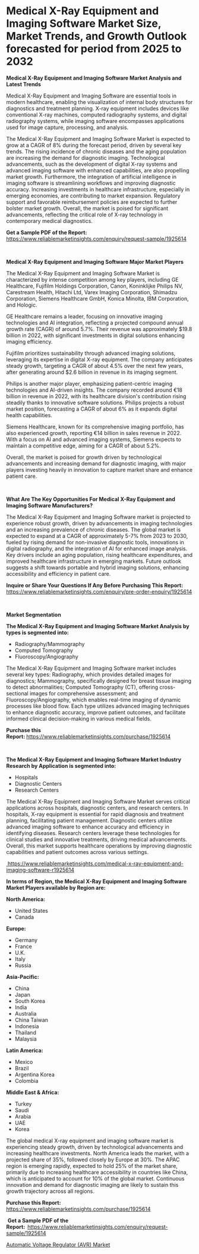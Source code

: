 <p><h1>Medical X-Ray Equipment and Imaging Software Market Size, Market Trends, and Growth Outlook forecasted for period from 2025 to 2032</h1></p><p><strong>Medical X-Ray Equipment and Imaging Software Market Analysis and Latest Trends</strong></p>
<p><p>Medical X-Ray Equipment and Imaging Software are essential tools in modern healthcare, enabling the visualization of internal body structures for diagnostics and treatment planning. X-ray equipment includes devices like conventional X-ray machines, computed radiography systems, and digital radiography systems, while imaging software encompasses applications used for image capture, processing, and analysis.</p><p>The Medical X-Ray Equipment and Imaging Software Market is expected to grow at a CAGR of 8% during the forecast period, driven by several key trends. The rising incidence of chronic diseases and the aging population are increasing the demand for diagnostic imaging. Technological advancements, such as the development of digital X-ray systems and advanced imaging software with enhanced capabilities, are also propelling market growth. Furthermore, the integration of artificial intelligence in imaging software is streamlining workflows and improving diagnostic accuracy. Increasing investments in healthcare infrastructure, especially in emerging economies, are contributing to market expansion. Regulatory support and favorable reimbursement policies are expected to further bolster market growth. Overall, the market is poised for significant advancements, reflecting the critical role of X-ray technology in contemporary medical diagnostics.</p></p>
<p><strong>Get a Sample PDF of the Report:&nbsp;</strong> <a href="https://www.reliablemarketinsights.com/enquiry/request-sample/1925614?utm_campaign=1932&utm_medium=2&utm_source=Github&utm_content=ia&utm_term=15012025&utm_id=medical-x-ray-equipment-and-imaging-software">https://www.reliablemarketinsights.com/enquiry/request-sample/1925614</a></p>
<p>&nbsp;</p>
<p><strong>Medical X-Ray Equipment and Imaging Software Major Market Players</strong></p>
<p><p>The Medical X-Ray Equipment and Imaging Software Market is characterized by intense competition among key players, including GE Healthcare, Fujifilm Holdings Corporation, Canon, Koninklijke Philips NV, Carestream Health, Hitachi Ltd, Varex Imaging Corporation, Shimadzu Corporation, Siemens Healthcare GmbH, Konica Minolta, IBM Corporation, and Hologic. </p><p>GE Healthcare remains a leader, focusing on innovative imaging technologies and AI integration, reflecting a projected compound annual growth rate (CAGR) of around 5.7%. Their revenue was approximately $19.8 billion in 2022, with significant investments in digital solutions enhancing imaging efficiency.</p><p>Fujifilm prioritizes sustainability through advanced imaging solutions, leveraging its expertise in digital X-ray equipment. The company anticipates steady growth, targeting a CAGR of about 4.5% over the next few years, after generating around $2.6 billion in revenue in its imaging segment.</p><p>Philips is another major player, emphasizing patient-centric imaging technologies and AI-driven insights. The company recorded around €18 billion in revenue in 2022, with its healthcare division's contribution rising steadily thanks to innovative software solutions. Philips projects a robust market position, forecasting a CAGR of about 6% as it expands digital health capabilities.</p><p>Siemens Healthcare, known for its comprehensive imaging portfolio, has also experienced growth, reporting €14 billion in sales revenue in 2022. With a focus on AI and advanced imaging systems, Siemens expects to maintain a competitive edge, aiming for a CAGR of about 5.2%.</p><p>Overall, the market is poised for growth driven by technological advancements and increasing demand for diagnostic imaging, with major players investing heavily in innovation to capture market share and enhance patient care.</p></p>
<p>&nbsp;</p>
<p><strong>What Are The Key Opportunities For Medical X-Ray Equipment and Imaging Software Manufacturers?</strong></p>
<p><p>The Medical X-Ray Equipment and Imaging Software market is projected to experience robust growth, driven by advancements in imaging technologies and an increasing prevalence of chronic diseases. The global market is expected to expand at a CAGR of approximately 5-7% from 2023 to 2030, fueled by rising demand for non-invasive diagnostic tools, innovations in digital radiography, and the integration of AI for enhanced image analysis. Key drivers include an aging population, rising healthcare expenditures, and improved healthcare infrastructure in emerging markets. Future outlook suggests a shift towards portable and hybrid imaging solutions, enhancing accessibility and efficiency in patient care.</p></p>
<p><strong>Inquire or Share Your Questions If Any Before Purchasing This Report:</strong> <a href="https://www.reliablemarketinsights.com/enquiry/pre-order-enquiry/1925614?utm_campaign=1932&utm_medium=2&utm_source=Github&utm_content=ia&utm_term=15012025&utm_id=medical-x-ray-equipment-and-imaging-software">https://www.reliablemarketinsights.com/enquiry/pre-order-enquiry/1925614</a></p>
<p>&nbsp;</p>
<p><strong>Market Segmentation</strong></p>
<p><strong>The Medical X-Ray Equipment and Imaging Software Market Analysis by types is segmented into:</strong></p>
<p><ul><li>Radiography/Mammography</li><li>Computed Tomography</li><li>Fluoroscopy/Angiography</li></ul></p>
<p><p>The Medical X-Ray Equipment and Imaging Software market includes several key types: Radiography, which provides detailed images for diagnostics; Mammography, specifically designed for breast tissue imaging to detect abnormalities; Computed Tomography (CT), offering cross-sectional images for comprehensive assessment; and Fluoroscopy/Angiography, which enables real-time imaging of dynamic processes like blood flow. Each type utilizes advanced imaging techniques to enhance diagnostic accuracy, improve patient outcomes, and facilitate informed clinical decision-making in various medical fields.</p></p>
<p><strong>Purchase this Report:&nbsp;</strong><a href="https://www.reliablemarketinsights.com/purchase/1925614?utm_campaign=1932&utm_medium=2&utm_source=Github&utm_content=ia&utm_term=15012025&utm_id=medical-x-ray-equipment-and-imaging-software">https://www.reliablemarketinsights.com/purchase/1925614</a></p>
<p>&nbsp;</p>
<p><strong>The Medical X-Ray Equipment and Imaging Software Market Industry Research by Application is segmented into:</strong></p>
<p><ul><li>Hospitals</li><li>Diagnostic Centers</li><li>Research Centers</li></ul></p>
<p><p>The Medical X-Ray Equipment and Imaging Software Market serves critical applications across hospitals, diagnostic centers, and research centers. In hospitals, X-ray equipment is essential for rapid diagnosis and treatment planning, facilitating patient management. Diagnostic centers utilize advanced imaging software to enhance accuracy and efficiency in identifying diseases. Research centers leverage these technologies for clinical studies and innovative treatments, driving medical advancements. Overall, this market supports healthcare operations by improving diagnostic capabilities and patient outcomes across various settings.</p></p>
<p><a href="https://www.reliablemarketinsights.com/medical-x-ray-equipment-and-imaging-software-r1925614?utm_campaign=1932&utm_medium=2&utm_source=Github&utm_content=ia&utm_term=15012025&utm_id=medical-x-ray-equipment-and-imaging-software">&nbsp;https://www.reliablemarketinsights.com/medical-x-ray-equipment-and-imaging-software-r1925614</a></p>
<p><strong>In terms of Region, the Medical X-Ray Equipment and Imaging Software Market Players available by Region are:</strong></p>
<p>
    <p> <strong> North America: </strong>
        <ul>
            <li>United States</li>
            <li>Canada</li>
        </ul>
        </p> 
    <p> <strong> Europe: </strong>
        <ul>
            <li>Germany</li>
            <li>France</li>
            <li>U.K.</li>
            <li>Italy</li>
            <li>Russia</li>
        </ul>
        </p> 
    <p> <strong> Asia-Pacific: </strong>
        <ul>
            <li>China</li>
            <li>Japan</li>
            <li>South Korea</li>
            <li>India</li>
            <li>Australia</li>
            <li>China Taiwan</li>
            <li>Indonesia</li>
            <li>Thailand</li>
            <li>Malaysia</li>
        </ul>
        </p> 
    <p> <strong> Latin America: </strong>
        <ul>
            <li>Mexico</li>
            <li>Brazil</li>
            <li>Argentina Korea</li>
            <li>Colombia</li>
        </ul>
        </p> 
    <p> <strong> Middle East & Africa: </strong>
        <ul>
            <li>Turkey</li>
            <li>Saudi</li>
            <li>Arabia</li>
            <li>UAE</li>
            <li>Korea</li>
        </ul>
    </p>
    </p>
<p><p>The global medical X-ray equipment and imaging software market is experiencing steady growth, driven by technological advancements and increasing healthcare investments. North America leads the market, with a projected share of 35%, followed closely by Europe at 30%. The APAC region is emerging rapidly, expected to hold 25% of the market share, primarily due to increasing healthcare accessibility in countries like China, which is anticipated to account for 10% of the global market. Continuous innovation and demand for diagnostic imaging are likely to sustain this growth trajectory across all regions.</p></p>
<p><strong>Purchase this Report: </strong><a href="https://www.reliablemarketinsights.com/purchase/1925614?utm_campaign=1932&utm_medium=2&utm_source=Github&utm_content=ia&utm_term=15012025&utm_id=medical-x-ray-equipment-and-imaging-software">https://www.reliablemarketinsights.com/purchase/1925614</a></p>
<p>&nbsp;<strong>Get a Sample PDF of the Report:&nbsp;&nbsp;</strong><a href="https://www.reliablemarketinsights.com/enquiry/request-sample/1925614?utm_campaign=1932&utm_medium=2&utm_source=Github&utm_content=ia&utm_term=15012025&utm_id=medical-x-ray-equipment-and-imaging-software">https://www.reliablemarketinsights.com/enquiry/request-sample/1925614</a></p>
<p><strong></strong></p>
<p><p><a href="https://github.com/luckyshygirl/Market-Research-Report-List-7/blob/main/automatic-voltage-regulator-avr-market.md?utm_campaign=1932&utm_medium=2&utm_source=Github&utm_content=ia&utm_term=15012025&utm_id=medical-x-ray-equipment-and-imaging-software">Automatic Voltage Regulator (AVR) Market</a></p></p>